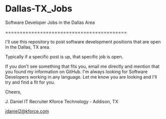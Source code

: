 Dallas-TX_Jobs
==============

Software Developer Jobs in the Dallas Area

==========================================

I'll use this repository to post software development positions that are open in the Dallas, TX area.

Typically if a specific post is up, that specific job is open.

If you don't see something that fits you, email me directly and mention that you found my information on GitHub. I'm always looking for Software Developers working in any language.  Let me know you are looking and I'll try and find a fit for you.

Cheers,

J. Daniel
IT Recruiter
Kforce Technology - Addison, TX

jdaniel2@kforce.com
